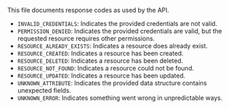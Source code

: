 This file documents response codes as used by the API.

- `INVALID_CREDENTIALS`: Indicates the provided credentials are not valid.
- `PERMISSION_DENIED`: Indicates the provided credentials are valid, but the requested resource requires other permissions.
- `RESOURCE_ALREADY_EXISTS`: Indicates a resource does already exist.
- `RESOURCE_CREATED`: Indicates a resource has been created.
- `RESOURCE_DELETED`: Indicates a resource has been deleted.
- `RESOURCE_NOT_FOUND`: Indicates a resource could not be found.
- `RESOURCE_UPDATED`: Indicates a resource has been updated.
- `UNKNOWN_ATTRIBUTE`: Indicates the provided data structure contains unexpected fields.
- `UNKNOWN_ERROR`: Indicates something went wrong in unpredictable ways.
